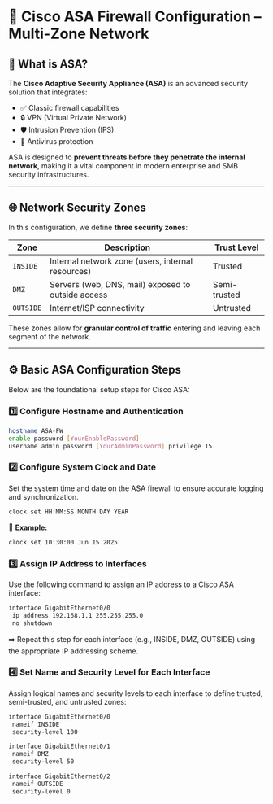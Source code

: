 
# 🔐 Cisco ASA Firewall Configuration – Multi-Zone Network

## 🔸 What is ASA?

The **Cisco Adaptive Security Appliance (ASA)** is an advanced security solution that integrates:

- ✅ Classic firewall capabilities  
- 🔒 VPN (Virtual Private Network)  
- 🛡 Intrusion Prevention (IPS)  
- 🦠 Antivirus protection  

ASA is designed to **prevent threats before they penetrate the internal network**, making it a vital component in modern enterprise and SMB security infrastructures.

---

## 🌐 Network Security Zones

In this configuration, we define **three security zones**:

| Zone      | Description                                        | Trust Level   |
|-----------|----------------------------------------------------|---------------|
| `INSIDE`  | Internal network zone (users, internal resources)  | Trusted       |
| `DMZ`     | Servers (web, DNS, mail) exposed to outside access | Semi-trusted  |
| `OUTSIDE` | Internet/ISP connectivity                          | Untrusted     |

These zones allow for **granular control of traffic** entering and leaving each segment of the network.

---

## ⚙️ Basic ASA Configuration Steps

Below are the foundational setup steps for Cisco ASA:

### 1️⃣ Configure Hostname and Authentication

```bash
hostname ASA-FW
enable password [YourEnablePassword]
username admin password [YourAdminPassword] privilege 15
````
### 2️⃣ Configure System Clock and Date

Set the system time and date on the ASA firewall to ensure accurate logging and synchronization.

```bash
clock set HH:MM:SS MONTH DAY YEAR
````

📌 **Example:**

```bash
clock set 10:30:00 Jun 15 2025
````
### 3️⃣ Assign IP Address to Interfaces

Use the following command to assign an IP address to a Cisco ASA interface:

```bash
interface GigabitEthernet0/0
 ip address 192.168.1.1 255.255.255.0
 no shutdown
````
➡️ Repeat this step for each interface (e.g., INSIDE, DMZ, OUTSIDE) using the appropriate IP addressing scheme.

### 4️⃣ Set Name and Security Level for Each Interface

Assign logical names and security levels to each interface to define trusted, semi-trusted, and untrusted zones:

```bash
interface GigabitEthernet0/0
 nameif INSIDE
 security-level 100

interface GigabitEthernet0/1
 nameif DMZ
 security-level 50

interface GigabitEthernet0/2
 nameif OUTSIDE
 security-level 0
````
